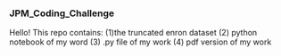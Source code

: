 ### JPM_Coding_Challenge
Hello! This repo contains: (1)the truncated enron dataset (2) python notebook of my word (3) .py file of my work (4) pdf version of my work
